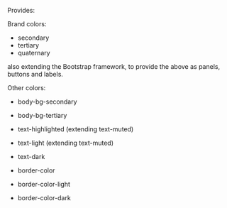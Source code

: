 Provides:

Brand colors:
- secondary
- tertiary
- quaternary

also extending the Bootstrap framework, to provide the above as panels, buttons and labels.

Other colors:
- body-bg-secondary
- body-bg-tertiary

- text-highlighted (extending text-muted)
- text-light (extending text-muted)
- text-dark

- border-color
- border-color-light
- border-color-dark
